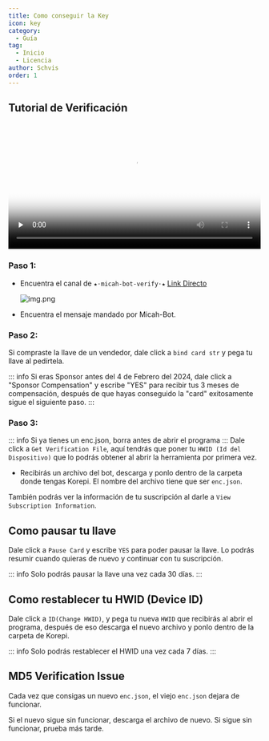 ```yaml
---
title: Como conseguir la Key
icon: key
category:
  - Guía
tag:
  - Inicio
  - Licencia
author: Schvis
order: 1
---
```


## Tutorial de Verificación

<video controls preload="none" width="100%" poster="https://nextcloud.atruicardona.xyz/s/dEnSM8gwYdDwbnD/preview"><source src="https://nextcloud.atruicardona.xyz/s/dEnSM8gwYdDwbnD/download" type="video/mp4"></video>

### Paso 1:
- Encuentra el canal de `★⋅micah-bot-verify⋅★` [Link Directo](https://discord.com/channels/1069057220802781265/1203687333107335198)

  ![img.png](/assets/images/docs/202402/verify-1.png)
- Encuentra el mensaje mandado por Micah-Bot.

### Paso 2:
Si compraste la llave de un vendedor, dale click a `bind card str` y pega tu llave al pedírtela.

::: info Si eras Sponsor antes del 4 de Febrero del 2024, dale click a "Sponsor Compensation" y escribe "YES" para recibir tus 3 meses de compensación, después de que hayas conseguido la "card" exitosamente sigue el siguiente paso.
:::

### Paso 3:
::: info Si ya tienes un enc.json, borra antes de abrir el programa
:::
Dale click a `Get Verification File`, aquí tendrás que poner tu `HWID (Id del Dispositivo)` que lo podrás obtener al abrir la herramienta por primera vez.
- Recibirás un archivo del bot, descarga y ponlo dentro de la carpeta donde tengas Korepi. El nombre del archivo tiene que ser `enc.json`.

También podrás ver la información de tu suscripción al darle a `View Subscription Information`.

## Como pausar tu llave

Dale click a `Pause Card` y escribe `YES` para poder pausar la llave. Lo podrás resumir cuando quieras de nuevo y continuar con tu suscripción.

::: info Solo podrás pausar la llave una vez cada 30 días.
:::

## Como restablecer tu HWID (Device ID)

Dale click a `ID(Change HWID)`, y pega tu nueva `HWID` que recibirás al abrir el programa, después de eso descarga el nuevo archivo y ponlo dentro de la carpeta de Korepi.

::: info Solo podrás restablecer el HWID una vez cada 7 días.
:::

## MD5 Verification Issue
Cada vez que consigas un nuevo `enc.json`, el viejo `enc.json` dejara de funcionar.

Si el nuevo sigue sin funcionar, descarga el archivo de nuevo. Si sigue sin funcionar, prueba más tarde.